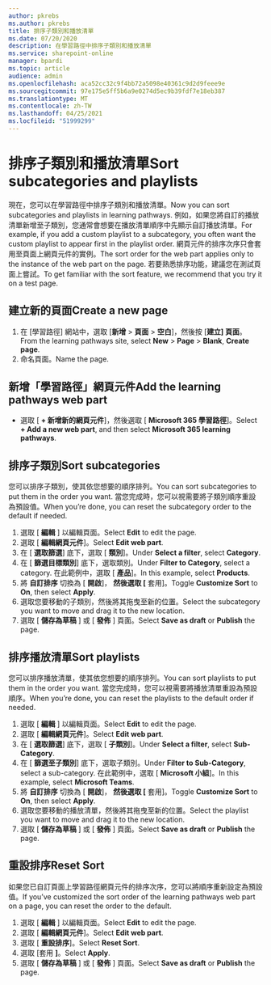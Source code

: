 ```yaml
---
author: pkrebs
ms.author: pkrebs
title: 排序子類別和播放清單
ms.date: 07/20/2020
description: 在學習路徑中排序子類別和播放清單
ms.service: sharepoint-online
manager: bpardi
ms.topic: article
audience: admin
ms.openlocfilehash: aca52cc32c9f4bb72a5098e40361c9d2d9feee9e
ms.sourcegitcommit: 97e175e5ff5b6a9e0274d5ec9b39fdf7e18eb387
ms.translationtype: MT
ms.contentlocale: zh-TW
ms.lasthandoff: 04/25/2021
ms.locfileid: "51999299"
---
```

# <a name="sort-subcategories-and-playlists"></a><span data-ttu-id="2b117-103">排序子類別和播放清單</span><span class="sxs-lookup"><span data-stu-id="2b117-103">Sort subcategories and playlists</span></span>

<span data-ttu-id="2b117-104">現在，您可以在學習路徑中排序子類別和播放清單。</span><span class="sxs-lookup"><span data-stu-id="2b117-104">Now you can sort subcategories and playlists in learning pathways.</span></span> <span data-ttu-id="2b117-105">例如，如果您將自訂的播放清單新增至子類別，您通常會想要在播放清單順序中先顯示自訂播放清單。</span><span class="sxs-lookup"><span data-stu-id="2b117-105">For example, if you add a custom playlist to a subcategory, you often want the custom playlist to appear first in the playlist order.</span></span> <span data-ttu-id="2b117-106">網頁元件的排序次序只會套用至頁面上網頁元件的實例。</span><span class="sxs-lookup"><span data-stu-id="2b117-106">The sort order for the web part applies only to the instance of the web part on the page.</span></span> <span data-ttu-id="2b117-107">若要熟悉排序功能，建議您在測試頁面上嘗試。</span><span class="sxs-lookup"><span data-stu-id="2b117-107">To get familiar with the sort feature, we recommend that you try it on a test page.</span></span> 

## <a name="create-a-new-page"></a><span data-ttu-id="2b117-108">建立新的頁面</span><span class="sxs-lookup"><span data-stu-id="2b117-108">Create a new page</span></span>
1. <span data-ttu-id="2b117-109">在 [學習路徑] 網站中，選取 [**新增**  >  **頁面**  >  **空白**]，然後按 [**建立] 頁面**。</span><span class="sxs-lookup"><span data-stu-id="2b117-109">From the learning pathways site, select **New** > **Page** > **Blank**, **Create page**.</span></span>
2. <span data-ttu-id="2b117-110">命名頁面。</span><span class="sxs-lookup"><span data-stu-id="2b117-110">Name the page.</span></span>

## <a name="add-the-learning-pathways-web-part"></a><span data-ttu-id="2b117-111">新增「學習路徑」網頁元件</span><span class="sxs-lookup"><span data-stu-id="2b117-111">Add the learning pathways web part</span></span>
- <span data-ttu-id="2b117-112">選取 [ **+ 新增新的網頁元件**]，然後選取 [ **Microsoft 365 學習路徑**]。</span><span class="sxs-lookup"><span data-stu-id="2b117-112">Select **+ Add a new web part**, and then select **Microsoft 365 learning pathways**.</span></span>
 
## <a name="sort-subcategories"></a><span data-ttu-id="2b117-113">排序子類別</span><span class="sxs-lookup"><span data-stu-id="2b117-113">Sort subcategories</span></span>
<span data-ttu-id="2b117-114">您可以排序子類別，使其依您想要的順序排列。</span><span class="sxs-lookup"><span data-stu-id="2b117-114">You can sort subcategories to put them in the order you want.</span></span> <span data-ttu-id="2b117-115">當您完成時，您可以視需要將子類別順序重設為預設值。</span><span class="sxs-lookup"><span data-stu-id="2b117-115">When you’re done, you can reset the subcategory order to the default if needed.</span></span>  
1. <span data-ttu-id="2b117-116">選取 [ **編輯** ] 以編輯頁面。</span><span class="sxs-lookup"><span data-stu-id="2b117-116">Select **Edit** to edit the page.</span></span>
2. <span data-ttu-id="2b117-117">選取 [ **編輯網頁元件**]。</span><span class="sxs-lookup"><span data-stu-id="2b117-117">Select **Edit web part**.</span></span>
3. <span data-ttu-id="2b117-118">在 [ **選取篩選**] 底下，選取 [ **類別**]。</span><span class="sxs-lookup"><span data-stu-id="2b117-118">Under **Select a filter**, select **Category**.</span></span> 
4. <span data-ttu-id="2b117-119">在 [ **篩選目標類別**] 底下，選取類別。</span><span class="sxs-lookup"><span data-stu-id="2b117-119">Under **Filter to Category**, select a category.</span></span> <span data-ttu-id="2b117-120">在此範例中，選取 [ **產品**]。</span><span class="sxs-lookup"><span data-stu-id="2b117-120">In this example, select **Products**.</span></span> 
5. <span data-ttu-id="2b117-121">將 **自訂排序** 切換為 [ **開啟**]， **然後選取 [** 套用]。</span><span class="sxs-lookup"><span data-stu-id="2b117-121">Toggle **Customize Sort** to **On**, then select **Apply**.</span></span> 
6. <span data-ttu-id="2b117-122">選取您要移動的子類別，然後將其拖曳至新的位置。</span><span class="sxs-lookup"><span data-stu-id="2b117-122">Select the subcategory you want to move and drag it to the new location.</span></span> 
7. <span data-ttu-id="2b117-123">選取 [ **儲存為草稿** ] 或 [ **發佈** ] 頁面。</span><span class="sxs-lookup"><span data-stu-id="2b117-123">Select **Save as draft** or **Publish** the page.</span></span> 

## <a name="sort-playlists"></a><span data-ttu-id="2b117-124">排序播放清單</span><span class="sxs-lookup"><span data-stu-id="2b117-124">Sort playlists</span></span>
<span data-ttu-id="2b117-125">您可以排序播放清單，使其依您想要的順序排列。</span><span class="sxs-lookup"><span data-stu-id="2b117-125">You can sort playlists to put them in the order you want.</span></span> <span data-ttu-id="2b117-126">當您完成時，您可以視需要將播放清單重設為預設順序。</span><span class="sxs-lookup"><span data-stu-id="2b117-126">When you’re done, you can reset the playlists to the default order if needed.</span></span>  
1. <span data-ttu-id="2b117-127">選取 [ **編輯** ] 以編輯頁面。</span><span class="sxs-lookup"><span data-stu-id="2b117-127">Select **Edit** to edit the page.</span></span>
2. <span data-ttu-id="2b117-128">選取 [ **編輯網頁元件**]。</span><span class="sxs-lookup"><span data-stu-id="2b117-128">Select **Edit web part**.</span></span>
3. <span data-ttu-id="2b117-129">在 [ **選取篩選**] 底下，選取 [ **子類別**]。</span><span class="sxs-lookup"><span data-stu-id="2b117-129">Under **Select a filter**, select **Sub-Category**.</span></span> 
4. <span data-ttu-id="2b117-130">在 [ **篩選至子類別**] 底下，選取子類別。</span><span class="sxs-lookup"><span data-stu-id="2b117-130">Under **Filter to Sub-Category**, select a sub-category.</span></span> <span data-ttu-id="2b117-131">在此範例中，選取 [ **Microsoft 小組**]。</span><span class="sxs-lookup"><span data-stu-id="2b117-131">In this example, select **Microsoft Teams**.</span></span>
5. <span data-ttu-id="2b117-132">將 **自訂排序** 切換為 [ **開啟**]， **然後選取 [** 套用]。</span><span class="sxs-lookup"><span data-stu-id="2b117-132">Toggle **Customize Sort** to **On**, then select **Apply**.</span></span> 
6. <span data-ttu-id="2b117-133">選取您要移動的播放清單，然後將其拖曳至新的位置。</span><span class="sxs-lookup"><span data-stu-id="2b117-133">Select the playlist you want to move and drag it to the new location.</span></span> 
7. <span data-ttu-id="2b117-134">選取 [ **儲存為草稿** ] 或 [ **發佈** ] 頁面。</span><span class="sxs-lookup"><span data-stu-id="2b117-134">Select **Save as draft** or **Publish** the page.</span></span> 

## <a name="reset-sort"></a><span data-ttu-id="2b117-135">重設排序</span><span class="sxs-lookup"><span data-stu-id="2b117-135">Reset Sort</span></span>
<span data-ttu-id="2b117-136">如果您已自訂頁面上學習路徑網頁元件的排序次序，您可以將順序重新設定為預設值。</span><span class="sxs-lookup"><span data-stu-id="2b117-136">If you’ve customized the sort order of the learning pathways web part on a page, you can reset the order to the default.</span></span>  
1. <span data-ttu-id="2b117-137">選取 [ **編輯** ] 以編輯頁面。</span><span class="sxs-lookup"><span data-stu-id="2b117-137">Select **Edit** to edit the page.</span></span>
2. <span data-ttu-id="2b117-138">選取 [ **編輯網頁元件**]。</span><span class="sxs-lookup"><span data-stu-id="2b117-138">Select **Edit web part**.</span></span>
3. <span data-ttu-id="2b117-139">選取 [ **重設排序**]。</span><span class="sxs-lookup"><span data-stu-id="2b117-139">Select **Reset Sort**.</span></span> 
4. <span data-ttu-id="2b117-140">選取 [套用 **]**。</span><span class="sxs-lookup"><span data-stu-id="2b117-140">Select **Apply**.</span></span> 
5. <span data-ttu-id="2b117-141">選取 [ **儲存為草稿** ] 或 [ **發佈** ] 頁面。</span><span class="sxs-lookup"><span data-stu-id="2b117-141">Select **Save as draft** or **Publish** the page.</span></span> 

